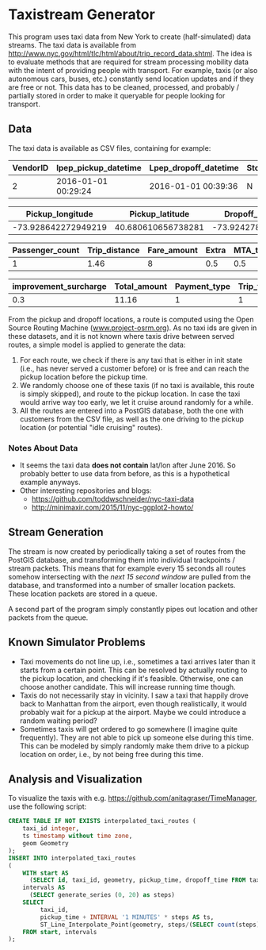 # Taxistream Generator

This program uses taxi data from New York to create (half-simulated) data streams. The taxi data is available from http://www.nyc.gov/html/tlc/html/about/trip_record_data.shtml. The idea is to evaluate methods that are required for stream processing mobility data with the intent of providing people with transport. For example, taxis (or also autonomous cars, buses, etc.) constantly send location updates and if they are free or not. This data has to be cleaned, processed, and probably / partially stored in order to make it queryable for people looking for transport.

## Data

The taxi data is available as CSV files, containing for example:

| VendorID | lpep_pickup_datetime | Lpep_dropoff_datetime | Store_and_fwd_flag | RateCodeID |
| ----- | ----- | ----- | ----- | ----- |
| 2 | 2016-01-01 00:29:24 | 2016-01-01 00:39:36 | N | 1 |

| Pickup_longitude | Pickup_latitude | Dropoff_longitude | Dropoff_latitude |
| ----- | ----- | ----- | ----- |
| -73.928642272949219 | 40.680610656738281 | -73.924278259277344 | 40.698043823242188 |

| Passenger_count | Trip_distance | Fare_amount | Extra | MTA_tax | Tip_amount | Tolls_amount | Ehail_fee |
| ----- | ----- | ----- | ----- | ----- | ----- | ----- | ----- |
| 1 | 1.46 | 8 | 0.5 | 0.5 | 1.86 | 0 | 0 |

| improvement_surcharge | Total_amount | Payment_type | Trip_type |
| ----- | ----- | ----- | ----- |
| 0.3 | 11.16 | 1 | 1 |

From the pickup and dropoff locations, a route is computed using the Open Source Routing Machine (www.project-osrm.org). As no taxi ids are given in these datasets, and it is not known where taxis drive between served routes, a simple model is applied to generate the data:

1. For each route, we check if there is any taxi that is either in init state (i.e., has never served a customer before) or is free and can reach the pickup location before the pickup time.
2. We randomly choose one of these taxis (if no taxi is available, this route is simply skipped), and route to the pickup location. In case the taxi would arrive way too early, we let it cruise around randomly for a while. 
3. All the routes are entered into a PostGIS database, both the one with customers from the CSV file, as well as the one driving to the pickup location (or potential "idle cruising" routes).

### Notes About Data

* It seems the taxi data **does not contain** lat/lon after June 2016. So probably better to use data from before, as this
is a hypothetical example anyways.
* Other interesting repositories and blogs:
  * https://github.com/toddwschneider/nyc-taxi-data
  * http://minimaxir.com/2015/11/nyc-ggplot2-howto/


## Stream Generation

The stream is now created by periodically taking a set of routes from the PostGIS database, and transforming them into individual trackpoints / stream packets. This means that for example every 15 seconds all routes somehow intersecting with the *next 15 second window* are pulled from the database, and transformed into a number of smaller location packets. These location packets are stored in a queue.

A second part of the program simply constantly pipes out location and other packets from the queue. 
 
## Known Simulator Problems

* Taxi movements do not line up, i.e., sometimes a taxi arrives later than it starts from a certain point.
This can be resolved by actually routing to the pickup location, and checking if it's feasible.
Otherwise, one can choose another candidate. This will increase running time though.
* Taxis do not necessarily stay in vicinity. I saw a taxi that happily drove back to Manhattan from the airport, 
even though realistically, it would probably wait for a pickup at the airport. Maybe we could introduce a random waiting period?
* Sometimes taxis will get ordered to go somewhere (I imagine quite frequently). They are not able to pick up
someone else during this time. This can be modeled by simply randomly make them drive to a pickup location on order, i.e.,
by not being free during this time. 

## Analysis and Visualization

To visualize the taxis with e.g. https://github.com/anitagraser/TimeManager, use the following script:
```sql
CREATE TABLE IF NOT EXISTS interpolated_taxi_routes (
	taxi_id integer,
    ts timestamp without time zone,
    geom Geometry
);
INSERT INTO interpolated_taxi_routes
(
    WITH start AS 
      (SELECT id, taxi_id, geometry, pickup_time, dropoff_time FROM taxi_routes), 
    intervals AS 
      (SELECT generate_series (0, 20) as steps)
    SELECT  
         taxi_id,
         pickup_time + INTERVAL '1 MINUTES' * steps AS ts,
         ST_Line_Interpolate_Point(geometry, steps/(SELECT count(steps)::float-1 FROM intervals)) AS geom
    FROM start, intervals
);
```
